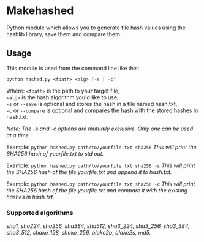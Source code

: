 # Makehashed

Python module which allows you to generate file hash values using the hashlib library, save them and compare them.

## Usage

This module is used from the command line like this:

	python hashed.py <fpath> <alg> [-s | -c]

Where:
`<fpath>` is the path to your target file,  
`<alg>` is the hash algorithm you'd like to use,  
`-s` or `--save` is optional and stores the hash in a file named hash.txt,  
`-c` or `--compare` is optional and compares the hash with the stored hashes in hash.txt.

_Note: The -s and -c options are mutually exclusive. Only one can be used at a time._

Example:
	```
	python hashed.py path/to/yourfile.txt sha256
	```	
_This will print the SHA256 hash of yourfile.txt to std out._

Example:
	```
	python hashed.py path/to/yourfile.txt sha256 -s
	```
_This will print the SHA256 hash of the file yourfile.txt and append it to hash.txt._

Example:
	```
	python hashed.py path/to/yourfile.txt sha256 -c
	```
_This will print the SHA256 hash of the file yourfile.txt and compare it with the existing hashes in hash.txt._
	
### Supported algorithms

_sha1, sha224, sha256, sha384, sha512, sha3_224, sha3_256, sha3_384, sha3_512, shake_128, shake_256, blake2b, blake2s, md5._

